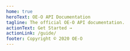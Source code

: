 ```yaml
---
home: true
heroText: OE-O API Documentation
tagline: The official OE-O API documentation.
actionText: Get Started →
actionLink: /guide/
footer: Copyright © 2020 OE-O 
---
```

